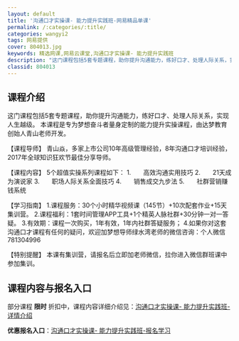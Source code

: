 ```yaml
---
layout: default
title: '沟通口才实操课- 能力提升实践班-网易精品单课'
permalink: /:categories/:title/
categories: wangyi2
tags: 网易提供
cover: 804013.jpg
keywords: 精选网课,网易云课堂,沟通口才实操课- 能力提升实践班
description: "这门课程包括5套专题课程，助你提升沟通能力，练好口才、处理人际关系，实现人生越级。本课程是专为梦想奋斗者量身定制的能力提升实操课程，由达梦教育创始人青山老师开发。【课程导师】青山焱，多家上市"
classid: 804013
---
```


## 课程介绍

这门课程包括5套专题课程，助你提升沟通能力，练好口才、处理人际关系，实现人生越级。
本课程是专为梦想奋斗者量身定制的能力提升实操课程，由达梦教育创始人青山老师开发。

【课程导师】
青山焱，多家上市公司10年高级管理经验，8年沟通口才培训经验，2017年全球知识狂欢节最佳分享导师。

【课程内容】
5个超值实操系列课程如下：
1.       高效沟通实用技巧
2.       21天成为演说家
3.       职场人际关系全面技巧
4.       销售成交九步法
5.       社群营销赚钱系统

【学习指南】
1.课程服务：30个小时精华视频课（145节）+10次配套作业+15天集训营。
2.课程福利：1套时间管理APP工具+1个精英人脉社群+30分钟一对一答疑。
3.有效期：课程一次购买，1年有效，1年内社群答疑服务；
4.如果你对这套沟通口才课程有任何的疑问，欢迎加梦想导师绿水湾老师的微信咨询：个人微信781304996

【特别提醒】
本课有集训营，请报名后立即加老师微信，拉你进入微信群班课中参加集训。

## 课程内容与报名入口

部分课程 **限时** 折扣中，课程内容详细介绍见：[沟通口才实操课- 能力提升实践班-详情介绍](https://study.163.com/course/introduction/804013.htm?share=1&shareId=1025206652&utm_campaign=share&utm_medium=iphoneShare&utm_source=&utm_u=1025206652)

**优惠报名入口**：[沟通口才实操课- 能力提升实践班-报名学习](https://study.163.com/course/introduction/804013.htm?share=1&shareId=1025206652&utm_campaign=share&utm_medium=iphoneShare&utm_source=&utm_u=1025206652)

